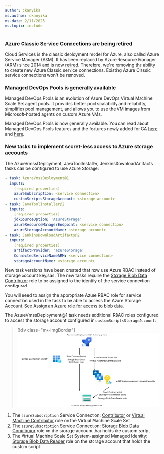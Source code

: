 ```yaml
---
author: ckanyika
ms.author: ckanyika
ms.date: 2/11/2025
ms.topic: include
---
```



### Azure Classic Service Connections are being retired

Cloud Services is the classic deployment model for Azure, also called Azure Service Manager (ASM). It has been replaced by Azure Resource Manager (ARM) since 2014 and is now [retired](https://azure.microsoft.com/updates?id=cloud-services-retirement-announcement). Therefore, we're removing the ability to create new Azure Classic service connections. Existing Azure Classic service connections won't be removed.

### Managed DevOps Pools is generally available

Managed DevOps Pools is an evolution of Azure DevOps Virtual Machine Scale Set agent pools. It provides better pool scalability and reliability, simplifies pool management, and allows you to use the VM images from Microsoft-hosted agents on custom Azure VMs. 

Managed DevOps Pools is now generally available. You can read about Managed DevOps Pools features and the features newly added for GA [here](https://devblogs.microsoft.com/devops/managed-devops-pools-ga/) and [here](https://aka.ms/mdp-docs).


### New tasks to implement secret-less access to Azure storage accounts

The AzureVmssDeployment, JavaToolInstaller, JenkinsDownloadArtifacts tasks can be configured to use Azure Storage:

```yaml
- task: AzureVmssDeployment@1
  inputs:
    (required properties)
    azureSubscription: <service connection>
    customScriptsStorageAccount: <storage account>
- task: JavaToolInstaller@2
  inputs:
    (required properties)
    jdkSourceOption: 'AzureStorage'
    azureResourceManagerEndpoint: <service connection>
    azureStorageAccountName: <storage account>
- task: JenkinsDownloadArtifacts@2
  inputs:
    (required properties)
    artifactProvider: 'azureStorage'
    ConnectedServiceNameARM: <service connection>
    storageAccountName: <storage account>
```

New task versions have been created that now use Azure RBAC instead of storage account key/sas. The new tasks require the [Storage Blob Data Contributor](/azure/role-based-access-control/built-in-roles/storage#storage-blob-data-contributor) role to be assigned to the identity of the service connection configured. 

You will need to assign the appropriate Azure RBAC role for service connection used in the task to be able to access the Azure Storage Account. See [Assign an Azure role for access to blob data](/azure/storage/blobs/assign-azure-role-data-access?tabs=portal).

The AzureVmssDeployment@1 task needs additional RBAC roles configured to access the storage account configured in `customScriptsStorageAccount`:

> [!div class="mx-imgBorder"]
> ![Screenshot of AzureVmssDeployment@1 RBAC.](../../media/251-pipelines-01.png "Screenshot of AAzureVmssDeployment@1 RBAC")

1. The `azureSubscription` Service Connection: [Contributor](/azure/role-based-access-control/built-in-roles/privileged#contributor) or [Virtual Machine Contributor](/azure/role-based-access-control/built-in-roles/compute#virtual-machine-contributor) role on the Virtual Machine Scale Set
2. The `azureSubscription` Service Connection: [Storage Blob Data Contributor](/azure/role-based-access-control/built-in-roles/storage#storage-blob-data-contributor) role on the storage account that holds the custom script
3. The Virtual Machine Scale Set System-assigned Managed Identity: [Storage Blob Data Reader](/azure/role-based-access-control/built-in-roles/storage#storage-blob-data-reader) role on the storage account that holds the custom script


